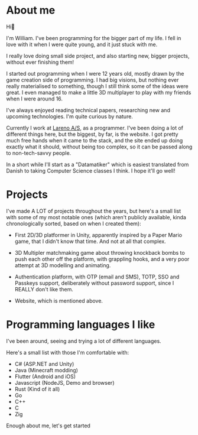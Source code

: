 # About me

Hi👋

I'm William. I've been programming for the bigger part of my life. I fell in love with it when I were quite young, and it just stuck with me.

I really love doing small side project, and also starting new, bigger projects, without ever finishing them!

I started out programming when I were 12 years old, mostly drawn by the game creation side of programming. I had big visions, but nothing ever really materialised to something, though I still think some of the ideas were great. I even managed to make a little 3D multiplayer to play with my friends when I were around 16.

I've always enjoyed reading technical papers, researching new and upcoming technologies. I'm quite curious by nature.

Currently I work at [Lareno A/S](lareno.dk), as a programmer. I've been doing a lot of different things here, but the biggest, by far, is the website. I got pretty much free hands when it came to the stack, and the site ended up doing exactly what it should, without being too complex, so it can be passed along to non-tech-savvy people.

In a short while I'll start as a "Datamatiker" which is easiest translated from Danish to taking Computer Science classes I think. I hope it'll go well!

# Projects

I've made A LOT of projects throughout the years, but here's a small list with some of my most notable ones (which aren't publicly available, kinda chronologically sorted, based on when I created them):

- First 2D/3D platformer in Unity, apparently inspired by a Paper Mario game, that I didn't know that time. And not at all that complex.

- 3D Multipler matchmaking game about throwing knockback bombs to push each other off the platform, with grappling hooks, and a very poor attempt at 3D modelling and animating.

- Authentication platform, with OTP (email and SMS), TOTP, SSO and Passkeys support, deliberately without password support, since I REALLY don't like them.

- Website, which is mentioned above.

# Programming languages I like

I've been around, seeing and trying a lot of different languages.

Here's a small list with those I'm comfortable with:
- C# (ASP.NET and Unity)
- Java (Minecraft modding)
- Flutter (Android and iOS)
- Javascript (NodeJS, Demo and browser)
- Rust (Kind of it all)
- Go
- C++
- C
- Zig

Enough about me, let's get started